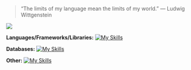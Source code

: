 > “The limits of my language mean the limits of my world.” — Ludwig Wittgenstein

![](https://www.codewars.com/users/egor7orlov/badges/small)

**Languages/Frameworks/Libraries:**
[![My Skills](https://skillicons.dev/icons?i=js,ts,nodejs,nestjs)](https://skillicons.dev)


**Databases:**
[![My Skills](https://skillicons.dev/icons?i=mongodb,mysql,postgres)](https://skillicons.dev)


**Other:**
[![My Skills](https://skillicons.dev/icons?i=docker,linux)](https://skillicons.dev)
